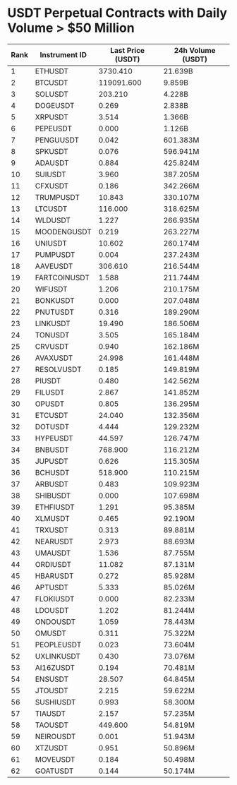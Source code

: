 # USDT Perpetual Contracts with Daily Volume > $50 Million

| Rank | Instrument ID | Last Price (USDT) | 24h Volume (USDT) |
|------|---------------|-------------------|-------------------|
| 1 | ETHUSDT | 3730.410 | 21.639B |
| 2 | BTCUSDT | 119091.600 | 9.859B |
| 3 | SOLUSDT | 203.210 | 4.228B |
| 4 | DOGEUSDT | 0.269 | 2.838B |
| 5 | XRPUSDT | 3.514 | 1.366B |
| 6 | PEPEUSDT | 0.000 | 1.126B |
| 7 | PENGUUSDT | 0.042 | 601.383M |
| 8 | SPKUSDT | 0.076 | 596.941M |
| 9 | ADAUSDT | 0.884 | 425.824M |
| 10 | SUIUSDT | 3.960 | 387.205M |
| 11 | CFXUSDT | 0.186 | 342.266M |
| 12 | TRUMPUSDT | 10.843 | 330.107M |
| 13 | LTCUSDT | 116.000 | 318.625M |
| 14 | WLDUSDT | 1.227 | 266.935M |
| 15 | MOODENGUSDT | 0.219 | 263.227M |
| 16 | UNIUSDT | 10.602 | 260.174M |
| 17 | PUMPUSDT | 0.004 | 237.243M |
| 18 | AAVEUSDT | 306.610 | 216.544M |
| 19 | FARTCOINUSDT | 1.588 | 211.744M |
| 20 | WIFUSDT | 1.206 | 210.175M |
| 21 | BONKUSDT | 0.000 | 207.048M |
| 22 | PNUTUSDT | 0.316 | 189.290M |
| 23 | LINKUSDT | 19.490 | 186.506M |
| 24 | TONUSDT | 3.505 | 165.184M |
| 25 | CRVUSDT | 0.940 | 162.186M |
| 26 | AVAXUSDT | 24.998 | 161.448M |
| 27 | RESOLVUSDT | 0.185 | 149.819M |
| 28 | PIUSDT | 0.480 | 142.562M |
| 29 | FILUSDT | 2.867 | 141.852M |
| 30 | OPUSDT | 0.805 | 136.295M |
| 31 | ETCUSDT | 24.040 | 132.356M |
| 32 | DOTUSDT | 4.444 | 129.232M |
| 33 | HYPEUSDT | 44.597 | 126.747M |
| 34 | BNBUSDT | 768.900 | 116.212M |
| 35 | JUPUSDT | 0.626 | 115.305M |
| 36 | BCHUSDT | 518.900 | 110.215M |
| 37 | ARBUSDT | 0.483 | 109.923M |
| 38 | SHIBUSDT | 0.000 | 107.698M |
| 39 | ETHFIUSDT | 1.291 | 95.385M |
| 40 | XLMUSDT | 0.465 | 92.190M |
| 41 | TRXUSDT | 0.313 | 89.881M |
| 42 | NEARUSDT | 2.973 | 88.693M |
| 43 | UMAUSDT | 1.536 | 87.755M |
| 44 | ORDIUSDT | 11.082 | 87.131M |
| 45 | HBARUSDT | 0.272 | 85.928M |
| 46 | APTUSDT | 5.333 | 85.026M |
| 47 | FLOKIUSDT | 0.000 | 82.233M |
| 48 | LDOUSDT | 1.202 | 81.244M |
| 49 | ONDOUSDT | 1.059 | 78.443M |
| 50 | OMUSDT | 0.311 | 75.322M |
| 51 | PEOPLEUSDT | 0.023 | 73.604M |
| 52 | UXLINKUSDT | 0.430 | 73.076M |
| 53 | AI16ZUSDT | 0.194 | 70.481M |
| 54 | ENSUSDT | 28.507 | 64.845M |
| 55 | JTOUSDT | 2.215 | 59.622M |
| 56 | SUSHIUSDT | 0.993 | 58.300M |
| 57 | TIAUSDT | 2.157 | 57.235M |
| 58 | TAOUSDT | 449.600 | 54.819M |
| 59 | NEIROUSDT | 0.001 | 51.943M |
| 60 | XTZUSDT | 0.951 | 50.896M |
| 61 | MOVEUSDT | 0.184 | 50.498M |
| 62 | GOATUSDT | 0.144 | 50.174M |
